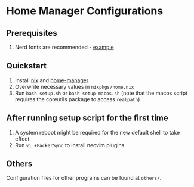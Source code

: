 # Home Manager Configurations

## Prerequisites

1. Nerd fonts are recommended - [example](https://github.com/romkatv/powerlevel10k#Fonts)

## Quickstart

1. Install [nix](https://github.com/NixOS/nix#installation) and [home-manager](https://nix-community.github.io/home-manager/index.html#sec-install-standalone)
2. Overwrite necessary values in `nixpkgs/home.nix`
3. Run `bash setup.sh` or `bash setup-macos.sh` (note that the macos script requires the coreutils package to access `realpath`)

## After running setup script for the first time

1. A system reboot might be required for the new default shell to take effect
2. Run `vi +PackerSync` to install neovim plugins

## Others

Configuration files for other programs can be found at `others/`.
